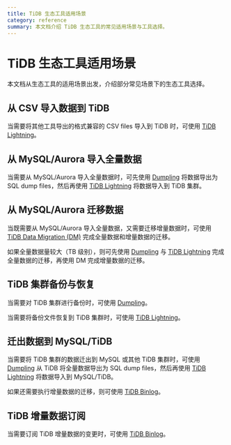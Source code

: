 ```yaml
---
title: TiDB 生态工具适用场景
category: reference
summary: 本文档介绍 TiDB 生态工具的常见适用场景与工具选择。
---
```


# TiDB 生态工具适用场景

本文档从生态工具的适用场景出发，介绍部分常见场景下的生态工具选择。

## 从 CSV 导入数据到 TiDB

当需要将其他工具导出的格式兼容的 CSV files 导入到 TiDB 时，可使用 [TiDB Lightning](/tidb-lightning/migrate-from-csv-using-tidb-lightning.md)。

## 从 MySQL/Aurora 导入全量数据

当需要从 MySQL/Aurora 导入全量数据时，可先使用 [Dumpling](/export-or-backup-using-dumpling.md) 将数据导出为 SQL dump files，然后再使用 [TiDB Lightning](/tidb-lightning/tidb-lightning-overview.md) 将数据导入到 TiDB 集群。

## 从 MySQL/Aurora 迁移数据

当既需要从 MySQL/Aurora 导入全量数据，又需要迁移增量数据时，可使用 [TiDB Data Migration (DM)](https://pingcap.com/docs-cn/tidb-data-migration/stable/overview/) 完成全量数据和增量数据的迁移。

如果全量数据量较大（TB 级别），则可先使用 [Dumpling](/export-or-backup-using-dumpling.md) 与 [TiDB Lightning](/tidb-lightning/tidb-lightning-overview.md) 完成全量数据的迁移，再使用 DM 完成增量数据的迁移。

## TiDB 集群备份与恢复

当需要对 TiDB 集群进行备份时，可使用 [Dumpling](/export-or-backup-using-dumpling.md)。

当需要将备份文件恢复到 TiDB 集群时，可使用 [TiDB Lightning](/tidb-lightning/tidb-lightning-overview.md)。

## 迁出数据到 MySQL/TiDB

当需要将 TiDB 集群的数据迁出到 MySQL 或其他 TiDB 集群时，可使用 [Dumpling](/export-or-backup-using-dumpling.md) 从 TiDB 将全量数据导出为 SQL dump files，然后再使用 [TiDB Lightning](/tidb-lightning/tidb-lightning-overview.md) 将数据导入到 MySQL/TiDB。

如果还需要执行增量数据的迁移，则可使用 [TiDB Binlog](/tidb-binlog/tidb-binlog-overview.md)。

## TiDB 增量数据订阅

当需要订阅 TiDB 增量数据的变更时，可使用 [TiDB Binlog](/tidb-binlog/binlog-slave-client.md)。
